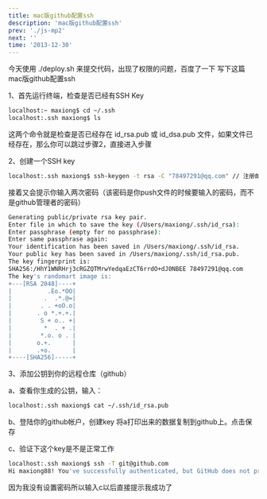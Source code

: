 ```yaml
---
title: mac版github配置ssh
description: 'mac版github配置ssh'
prev: './js-mp2'
next: ''
time: '2013-12-30'
---
```


今天使用 ./deploy.sh 来提交代码，出现了权限的问题，百度了一下 写下这篇mac版github配置ssh

1、首先运行终端，检查是否已经有SSH Key

``` bash
localhost:~ maxiong$ cd ~/.ssh
localhost:.ssh maxiong$ ls
```

这两个命令就是检查是否已经存在 id_rsa.pub 或 id_dsa.pub 文件，如果文件已经存在，那么你可以跳过步骤2，直接进入步骤

2、创建一个SSH key

``` bash 
localhost:.ssh maxiong$ ssh-keygen -t rsa -C "78497291@qq.com" // 注册邮箱  
```

接着又会提示你输入两次密码（该密码是你push文件的时候要输入的密码，而不是github管理者的密码）

``` bash
Generating public/private rsa key pair.
Enter file in which to save the key (/Users/maxiong/.ssh/id_rsa): 
Enter passphrase (empty for no passphrase): 
Enter same passphrase again: 
Your identification has been saved in /Users/maxiong/.ssh/id_rsa.
Your public key has been saved in /Users/maxiong/.ssh/id_rsa.pub.
The key fingerprint is:
SHA256:/HhY1WNRHrj3cRGZQTMrwYedqaEzCT6rrdO+dJ0NBEE 78497291@qq.com
The key's randomart image is:
+---[RSA 2048]----+
|          .Eo.*OO|
|         .  .*.@=|
|        . . +oO.o|
|       . o *.+.+.|
|        S + o.. +|
|         *  . + .|
|        *.o. o . |
|       o.+.      |
|       .+o.      |
+----[SHA256]-----+
```

3、添加公钥到你的远程仓库（github）

a、查看你生成的公钥，输入：

``` bash
localhost:.ssh maxiong$ cat ~/.ssh/id_rsa.pub
```

b、登陆你的github帐户，创建key 将a打印出来的数据复制到github上。点击保存

c、验证下这个key是不是正常工作

``` bash
localhost:.ssh maxiong$ ssh -T git@github.com
Hi maxiong88! You've successfully authenticated, but GitHub does not provide shell access.
```
因为我没有设置密码所以输入c以后直接提示我成功了